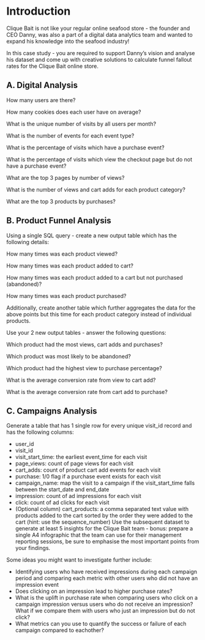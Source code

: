 # Introduction #

Clique Bait is not like your regular online seafood store - the founder and CEO Danny, was also a part of a digital data analytics team and wanted to expand his knowledge into the seafood industry!

In this case study - you are required to support Danny’s vision and analyse his dataset and come up with creative solutions to calculate funnel fallout rates for the Clique Bait online store.

## A. Digital Analysis ##

How many users are there?

How many cookies does each user have on average?

What is the unique number of visits by all users per month?

What is the number of events for each event type?

What is the percentage of visits which have a purchase event?

What is the percentage of visits which view the checkout page but do not have a purchase event?

What are the top 3 pages by number of views?

What is the number of views and cart adds for each product category?

What are the top 3 products by purchases?

## B. Product Funnel Analysis ##

Using a single SQL query - create a new output table which has the following details:

How many times was each product viewed?

How many times was each product added to cart?

How many times was each product added to a cart but not purchased (abandoned)?

How many times was each product purchased?

Additionally, create another table which further aggregates the data for the above points but this time for each product category instead of individual products.

Use your 2 new output tables - answer the following questions:

Which product had the most views, cart adds and purchases?

Which product was most likely to be abandoned?

Which product had the highest view to purchase percentage?

What is the average conversion rate from view to cart add?

What is the average conversion rate from cart add to purchase?

## C. Campaigns Analysis ##

Generate a table that has 1 single row for every unique visit_id record and has the following columns:

- user_id
- visit_id
- visit_start_time: the earliest event_time for each visit
- page_views: count of page views for each visit
- cart_adds: count of product cart add events for each visit
- purchase: 1/0 flag if a purchase event exists for each visit
- campaign_name: map the visit to a campaign if the visit_start_time falls between the start_date and end_date
- impression: count of ad impressions for each visit
- click: count of ad clicks for each visit
- (Optional column) cart_products: a comma separated text value with products added to the cart sorted by the order they were added to the cart (hint: use the sequence_number)
Use the subsequent dataset to generate at least 5 insights for the Clique Bait team - bonus: prepare a single A4 infographic that the team can use for their management reporting sessions, be sure to emphasise the most important points from your findings.

Some ideas you might want to investigate further include:

- Identifying users who have received impressions during each campaign period and comparing each metric with other users who did not have an impression event
- Does clicking on an impression lead to higher purchase rates?
- What is the uplift in purchase rate when comparing users who click on a campaign impression versus users who do not receive an impression? What if we compare them with users who just an impression but do not click?
- What metrics can you use to quantify the success or failure of each campaign compared to eachother?
